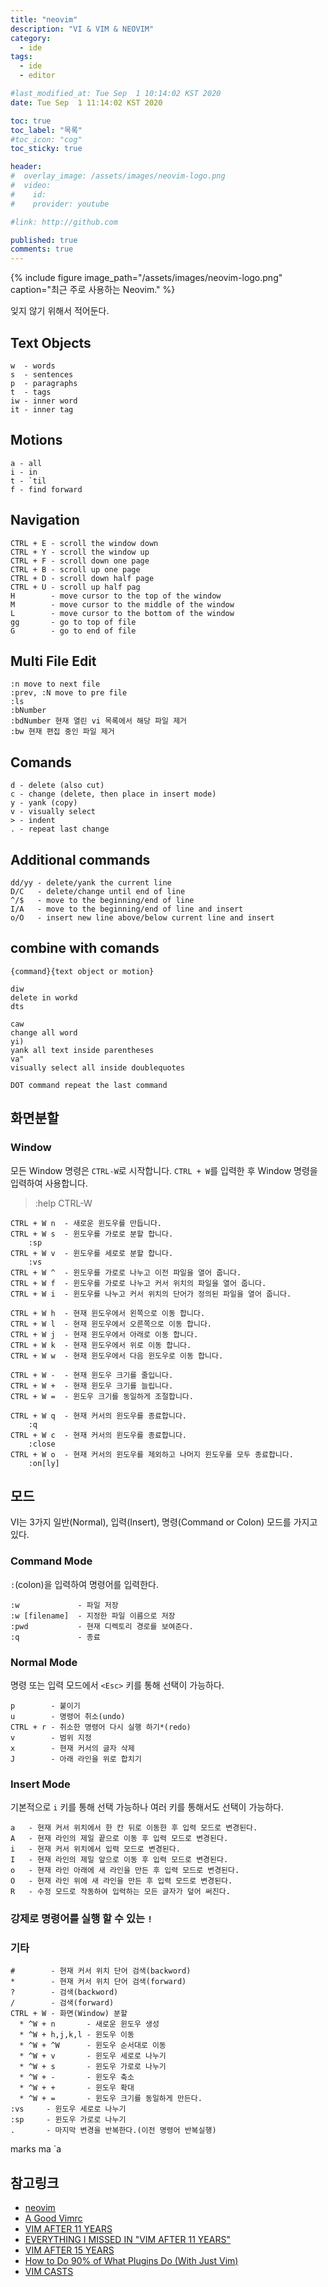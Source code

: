 ```yaml
---
title: "neovim"
description: "VI & VIM & NEOVIM"
category:
  - ide
tags:
  - ide
  - editor

#last_modified_at: Tue Sep  1 10:14:02 KST 2020
date: Tue Sep  1 11:14:02 KST 2020

toc: true
toc_label: "목록"
#toc_icon: "cog"
toc_sticky: true

header:
#  overlay_image: /assets/images/neovim-logo.png
#  video:
#    id:
#    provider: youtube

#link: http://github.com

published: true
comments: true
---
```


{% include figure image_path="/assets/images/neovim-logo.png" caption="최근 주로 사용하는 Neovim." %}

잊지 않기 위해서 적어둔다.

## Text Objects

    w  - words
    s  - sentences
    p  - paragraphs
    t  - tags
    iw - inner word
    it - inner tag

## Motions
    a - all
    i - in
    t - `til
    f - find forward

## Navigation

    CTRL + E - scroll the window down
    CTRL + Y - scroll the window up
    CTRL + F - scroll down one page
    CTRL + B - scroll up one page
    CTRL + D - scroll down half page
    CTRL + U - scroll up half pag
    H        - move cursor to the top of the window
    M        - move cursor to the middle of the window
    L        - move cursor to the bottom of the window
    gg       - go to top of file
    G        - go to end of file

## Multi File Edit

    :n move to next file
    :prev, :N move to pre file
    :ls
    :bNumber
    :bdNumber 현재 열린 vi 목록에서 해당 파일 제거
    :bw 현재 편집 중인 파일 제거

## Comands

    d - delete (also cut)
    c - change (delete, then place in insert mode)
    y - yank (copy)
    v - visually select
    > - indent
    . - repeat last change

## Additional commands

    dd/yy - delete/yank the current line
    D/C   - delete/change until end of line
    ^/$   - move to the beginning/end of line
    I/A   - move to the beginning/end of line and insert
    o/O   - insert new line above/below current line and insert

## combine with comands

    {command}{text object or motion}

    diw
    delete in workd
    dts

    caw
    change all word
    yi)
    yank all text inside parentheses
    va"
    visually select all inside doublequotes

    DOT command repeat the last command

## 화면분할

### Window
모든 Window 명령은 `CTRL-W`로 시작합니다. `CTRL + W`를 입력한 후 Window 명령을 입력하여 사용합니다.

> :help CTRL-W

    CTRL + W n  - 새로운 윈도우를 만듭니다.
    CTRL + W s  - 윈도우를 가로로 분할 합니다.
        :sp
    CTRL + W v  - 윈도우를 세로로 분할 합니다.
        :vs
    CTRL + W ^  - 윈도우를 가로로 나누고 이전 파일을 열어 줍니다.
    CTRL + W f  - 윈도우를 가로로 나누고 커서 위치의 파일을 열어 줍니다.
    CTRL + W i  - 윈도우를 나누고 커서 위치의 단어가 정의된 파일을 열어 줍니다.

    CTRL + W h  - 현재 윈도우에서 왼쪽으로 이동 합니다.
    CTRL + W l  - 현재 윈도우에서 오른쪽으로 이동 합니다.
    CTRL + W j  - 현재 윈도우에서 아래로 이동 합니다.
    CTRL + W k  - 현재 윈도우에서 위로 이동 합니다.
    CTRL + W w  - 현재 윈도우에서 다음 윈도우로 이동 합니다.

    CTRL + W -  - 현재 윈도우 크기를 줄입니다.
    CTRL + W +  - 현재 윈도우 크기를 늘립니다.
    CTRL + W =  - 윈도우 크기를 동일하게 조절합니다.

    CTRL + W q  - 현재 커서의 윈도우를 종료합니다.
        :q
    CTRL + W c  - 현재 커서의 윈도우를 종료합니다.
        :close
    CTRL + W o  - 현재 커서의 윈도우를 제외하고 나머지 윈도우를 모두 종료합니다.
        :on[ly]


## 모드
VI는 3가지 일반(Normal), 입력(Insert), 명령(Command or Colon) 모드를 가지고 있다.

### Command Mode
`:`(colon)을 입력하여 명령어를 입력한다.

    :w             - 파일 저장
    :w [filename]  - 지정한 파일 이름으로 저장
    :pwd           - 현재 디렉토리 경로를 보여준다.
    :q             - 종료


### Normal Mode
명령 또는 입력 모드에서 `<Esc>` 키를 통해 선택이 가능하다.

    p        - 붙이기
    u        - 명령어 취소(undo)
    CTRL + r - 취소한 명령어 다시 실행 하기*(redo)
    v        - 범위 지정
    x        - 현재 커서의 글자 삭제
    J        - 아래 라인을 위로 합치기

### Insert Mode
기본적으로 `i` 키를 통해 선택 가능하나 여러 키를 통해서도 선택이 가능하다.

    a   - 현재 커서 위치에서 한 칸 뒤로 이동한 후 입력 모드로 변경된다.
    A   - 현재 라인의 제일 끝으로 이동 후 입력 모드로 변경된다.
    i   - 현재 커서 위치에서 입력 모드로 변경된다.
    I   - 현재 라인의 제일 앞으로 이동 후 입력 모드로 변경된다.
    o   - 현재 라인 아래에 새 라인을 만든 후 입력 모드로 변경된다.
    O   - 현재 라인 위에 새 라인을 만든 후 입력 모드로 변경된다.
    R   - 수정 모드로 작동하여 입력하는 모든 글자가 덮어 써진다.

### 강제로 명령어를 실행 할 수 있는 `!`


### 기타

    #        - 현재 커서 위치 단어 검색(backword)
    *        - 현재 커서 위치 단어 검색(forward)
    ?        - 검색(backword)
    /        - 검색(forward)
    CTRL + W - 화면(Window) 분할
      * ^W + n       - 새로운 윈도우 생성
      * ^W + h,j,k,l - 윈도우 이동
      * ^W + ^W      - 윈도우 순서대로 이동
      * ^W + v       - 윈도우 세로로 나누기
      * ^W + s       - 윈도우 가로로 나누기
      * ^W + -       - 윈도우 축소
      * ^W + +       - 윈도우 확대
      * ^W + =       - 윈도우 크기를 동일하게 만든다.
    :vs     - 윈도우 세로로 나누기
    :sp     - 윈도우 가로로 나누기
    .       - 마지막 변경을 반복한다.(이전 명령어 반복실행)


marks
ma
`a



## 참고링크

* [neovim][1]
* [A Good Vimrc][2]
* [VIM AFTER 11 YEARS][3]
* [EVERYTHING I MISSED IN "VIM AFTER 11 YEARS"][4]
* [VIM AFTER 15 YEARS][5]
* [How to Do 90% of What Plugins Do (With Just Vim)][6]
* [VIM CASTS][7]

[1]: https://neovim.io/ "neovim"
[2]: https://dougblack.io/words/a-good-vimrc.html "A Good Vimrc"
[3]: https://statico.github.io/vim.html "VIM AFTER 11 YEARS"
[4]: https://statico.github.io/vim2.html "EVERYTHING I MISSED IN 'VIM AFTER 11 YEARS'"
[5]: https://statico.github.io/vim3.html "VIM AFTER 15 YEARS"
[6]: https://www.youtube.com/watch?v=XA2WjJbmmoM&feature=youtu.be "How to Do 90% of What Plugins Do"
[7]: http://vimcasts.org/ "VIM CASTS"

